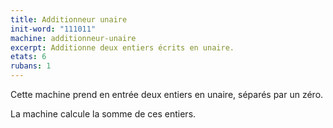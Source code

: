 ```yaml
---
title: Additionneur unaire
init-word: "111011"
machine: additionneur-unaire
excerpt: Additionne deux entiers écrits en unaire.
etats: 6
rubans: 1
---
```

Cette machine prend en entrée deux entiers en unaire, séparés par un zéro.

La machine calcule la somme de ces entiers. 
